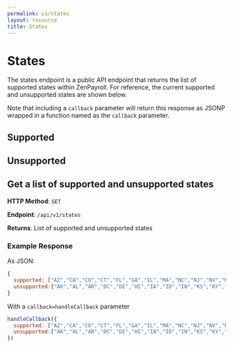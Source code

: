 ```yaml
---
permalink: v1/states
layout: resource
title: States
---
```


<h1>States</h1>

<p>The states endpoint is a public API endpoint that returns the list of supported
states within ZenPayroll. For reference, the current supported and unsupported
states are shown below.</p>

<p>Note that including a <code>callback</code> parameter will return this
response as JSONP wrapped in a function named as the <code>callback</code>
parameter.</p>

<script type="text/javascript">
  $(function(){
    var hostParts = window.location.host.split('.').reverse();
    var host = hostParts[1] + '.' + hostParts[0];
    var jqxhr = $.ajax('https://' + host + '/api/v1/states', { dataType: 'jsonp' });
    jqxhr.done(function(response){
      supportedHtml = ''
      for (var i = 0; i < response.supported.length; i++) {
        state = response.supported[i]
        supportedHtml += '<li class="state supported">'+ state +'</li>'
      };
      unsupportedHtml = ''
      for (var i = 0; i < response.unsupported.length; i++) {
        state = response.unsupported[i]
        unsupportedHtml += '<li class="state unsupported">'+ state +'</li>'
      };
      $('#supported').html(supportedHtml);
      $('#unsupported').html(unsupportedHtml);
    });
  });
</script>

<style type="text/css">
  .state {
    width: 30%;
    float: left;
  }
  .supported { color: green; }
  section.states { clear: both; }
</style>

<section class="states">
  <h2>Supported</h2>
  <ul id="supported"></ul>
</section>

<section class="states">
  <h2>Unsupported</h2>
  <ul id="unsupported"></ul>
</section>

<h2>Get a list of supported and unsupported states</h2>

<p>
  <strong>HTTP Method</strong>: <code>GET</code>
</p>

<p>
  <strong>Endpoint</strong>: <code>/api/v1/states</code>
</p>

<p>
  <strong>Returns</strong>: List of supported and unsupported states
</p>

### Example Response

As JSON:

```javascript
{
  supported: ["AZ","CA","CO","CT","FL","GA","IL","MA","NC","NJ","NV","NY","OR","TN","TX","UT","WA"],
  unsupported:["AK","AL","AR","DC","DE","HI","IA","ID","IN","KS","KY","LA","MD","ME","MI","MN","MO","MS","MT","ND","NE","NH","NM","OH","OK","PA","RI","SC","SD","VA","VT","WI","WV","WY"]
}
```

With a `callback=handleCallback` parameter

```javascript
handleCallback({
  supported: ["AZ","CA","CO","CT","FL","GA","IL","MA","NC","NJ","NV","NY","OR","TN","TX","UT","WA"],
  unsupported:["AK","AL","AR","DC","DE","HI","IA","ID","IN","KS","KY","LA","MD","ME","MI","MN","MO","MS","MT","ND","NE","NH","NM","OH","OK","PA","RI","SC","SD","VA","VT","WI","WV","WY"]
})
```

